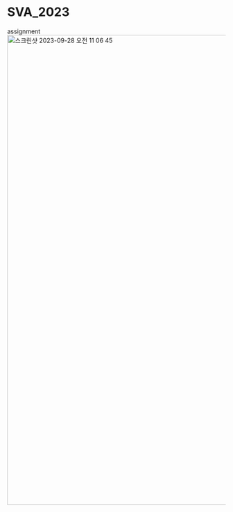 # SVA_2023
 assignment
<img width="1084" alt="스크린샷 2023-09-28 오전 11 06 45" src="https://github.com/hellosoohello/SVA_2023_/assets/145718317/aa2f828c-5716-4380-bb54-f8512cbe0cc2">
